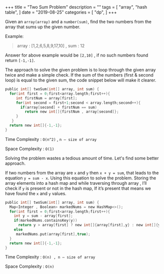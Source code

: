 +++
title = "Two Sum Problem"
description = ""
tags = [
    "array", "hash table",
]
date = "2019-08-25"
categories = [
    "dp",
]
+++

Given an `array(array)` and a `number(sum)`, find the two numbers from the array that sums up the given number.

Example:

> array : [1,2,6,5,8,9,17,10] , sum : 12

Answer for above example would be `[2,10]` , if no such numbers found return `[-1,-1]`.

The approach to solve the given problem is to loop through the given array twice and make a simple check. If the sum of the numbers (first & second loop) is equal to the given sum, the code snippet below will make it clearer.

```c
public int[] twoSum(int[] array, int sum) {
  for(int first = 0;first<array.length;first++){
     int firstNum = array[first];
     for(int second = first+1;second < array.length;second++){
       if(array[second] + firstNum == sum)
         return new int[]{firstNum , array[second]}; 
     } 
   }
  return new int[]{-1,-1};
}
```

Time Complexity : `O(n^2)` , `n – size of array`

Space Complexity : `O(1)`

Solving the problem wastes a tedious amount of time. Let's find some better approach.

If two numbers from the array are `x` and `y` then `x + y = sum`, that leads to the equation `y = sum - x`. Using this equation to solve the problem. Storing the array elements into a hash map and while traversing through array , I’ll check if `y` is present or not in the hash map, If it’s present that means we have found the `x` and `y` values.

```c
public int[] twoSum(int[] array, int sum) {
  Map<Integer , Boolean> markedNums = new HashMap<>();
  for(int first = 0;first<array.length;first++){
    int y = sum - array[first];
    if(markedNums.containsKey(y))
      return y > array[first] ? new int[]{array[first],y} : new int[]{y,array[first]};
    else
     markedNums.put(array[first],true); 
  }
  return new int[]{-1,-1};
}
```

Time Complexity : `O(n) , n – size of array`

Space Complexity : `O(n)`

